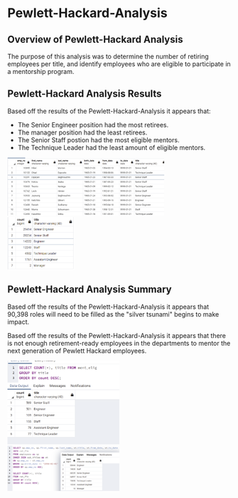 # Pewlett-Hackard-Analysis 

## Overview of Pewlett-Hackard Analysis
The purpose of this analysis was to determine the number of retiring employees per title, and identify employees who are eligible to participate in a mentorship program.

## Pewlett-Hackard Analysis Results
Based off the results of the Pewlett-Hackard-Analysis it appears that:  
 - The Senior Engineer position had the most retirees.
 - The manager position had the least retirees.
 - The Senior Staff postion had the most eligible mentors.
 - The Technique Leader had the least amount of eligible mentors.

<img src="ph_ana_2.png" width="70%" height="70%" title="Retiring Title Counts">  

<img src="ph_ana.png" width="30%" height="30%" title="Mentorship Eligibility">  

## Pewlett-Hackard Analysis Summary  
Based off the results of the Pewlett-Hackard-Analysis it appears that 90,398 roles will need to be filled as the "silver tsunami" begins to make impact.

Based off the results of the Pewlett-Hackard-Analysis it appears that there is not enough retirement-ready employees in the departments to mentor the next generation of Pewlett Hackard employees.

<img src="ph_ana_3.png" width="50%" height="50%" title="Retiring Title Counts">  
<img src="ph_ana_5.png" width="50%" height="50%" title="Non-Retiring Title Counts">  
